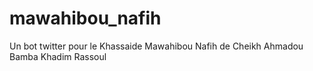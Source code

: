 # mawahibou_nafih
Un bot twitter pour le Khassaide Mawahibou Nafih de Cheikh Ahmadou Bamba Khadim Rassoul

